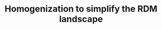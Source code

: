 ---
title: Homogenization to simplify the RDM landscape
summary: Our harmonization tools enable you to annotate your data with descriptive metadata and apply consistent terminologies.
icon: tabler:world-code
href: /articles/harmonizing-templates
---